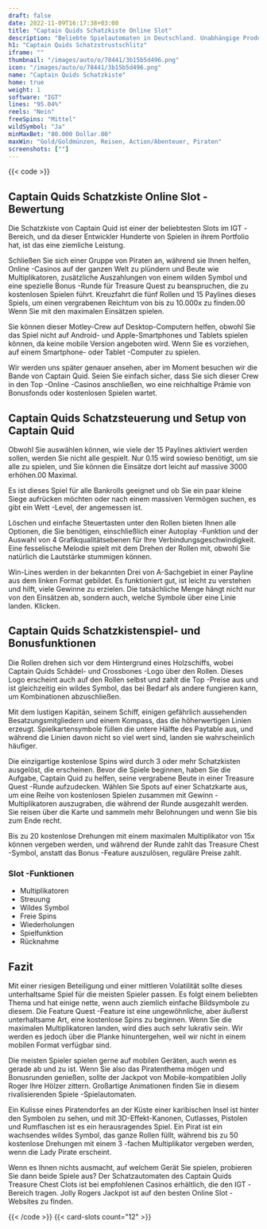 ```yaml
---
draft: false
date: 2022-11-09T16:17:38+03:00
title: "Captain Quids Schatzkiste Online Slot"
description: "Beliebte Spielautomaten in Deutschland. Unabhängige Produktbewertungen und exklusive Anmeldeangebote. Jetzt spielen!"
h1: "Captain Quids Schatzstrustschlitz"
iframe: ""
thumbnail: "/images/auto/o/78441/3b15b5d496.png"
icon: "/images/auto/o/78441/3b15b5d496.png"
name: "Captain Quids Schatzkiste"
home: true
weight: 1
software: "IGT"
lines: "95.04%"
reels: "Nein"
freeSpins: "Mittel"
wildSymbol: "Ja"
minMaxBet: "80.000 Dollar.00"
maxWin: "Gold/Goldmünzen, Reisen, Action/Abenteuer, Piraten"
screenshots: [""]
---
```


{{< code >}}<h2>Captain Quids Schatzkiste Online Slot -Bewertung</h2><p>Die Schatzkiste von Captain Quid ist einer der beliebtesten Slots im IGT -Bereich, und da dieser Entwickler Hunderte von Spielen in ihrem Portfolio hat, ist das eine ziemliche Leistung.</p><p>Schließen Sie sich einer Gruppe von Piraten an, während sie Ihnen helfen, Online -Casinos auf der ganzen Welt zu plündern und Beute wie Multiplikatoren, zusätzliche Auszahlungen von einem wilden Symbol und eine spezielle Bonus -Runde für Treasure Quest zu beanspruchen, die zu kostenlosen Spielen führt. Kreuzfahrt die fünf Rollen und 15 Paylines dieses Spiels, um einen vergrabenen Reichtum von bis zu 10.000x zu finden.00 Wenn Sie mit den maximalen Einsätzen spielen.</p><p>Sie können dieser Motley-Crew auf Desktop-Computern helfen, obwohl Sie das Spiel nicht auf Android- und Apple-Smartphones und Tablets spielen können, da keine mobile Version angeboten wird. Wenn Sie es vorziehen, auf einem Smartphone- oder Tablet -Computer zu spielen.</p><p>Wir werden uns später genauer ansehen, aber im Moment besuchen wir die Bande von Captain Quid. Seien Sie einfach sicher, dass Sie sich dieser Crew in den Top -Online -Casinos anschließen, wo eine reichhaltige Prämie von Bonusfonds oder kostenlosen Spielen wartet.</p><h2>Captain Quids Schatzsteuerung und Setup von Captain Quid</h2><p>Obwohl Sie auswählen können, wie viele der 15 Paylines aktiviert werden sollen, werden Sie nicht alle gespielt. Nur 0.15 wird sowieso benötigt, um sie alle zu spielen, und Sie können die Einsätze dort leicht auf massive 3000 erhöhen.00 Maximal.</p><p>Es ist dieses Spiel für alle Bankrolls geeignet und ob Sie ein paar kleine Siege aufrücken möchten oder nach einem massiven Vermögen suchen, es gibt ein Wett -Level, der angemessen ist.</p><p>Löschen und einfache Steuertasten unter den Rollen bieten Ihnen alle Optionen, die Sie benötigen, einschließlich einer Autoplay -Funktion und der Auswahl von 4 Grafikqualitätsebenen für Ihre Verbindungsgeschwindigkeit. Eine fesselische Melodie spielt mit dem Drehen der Rollen mit, obwohl Sie natürlich die Lautstärke stummigen können.</p><p>Win-Lines werden in der bekannten Drei von A-Sachgebiet in einer Payline aus dem linken Format gebildet. Es funktioniert gut, ist leicht zu verstehen und hilft, viele Gewinne zu erzielen. Die tatsächliche Menge hängt nicht nur von den Einsätzen ab, sondern auch, welche Symbole über eine Linie landen. Klicken.</p><h2>Captain Quids Schatzkistenspiel- und Bonusfunktionen</h2><p>Die Rollen drehen sich vor dem Hintergrund eines Holzschiffs, wobei Captain Quids Schädel- und Crossbones -Logo über den Rollen. Dieses Logo erscheint auch auf den Rollen selbst und zahlt die Top -Preise aus und ist gleichzeitig ein wildes Symbol, das bei Bedarf als andere fungieren kann, um Kombinationen abzuschließen.</p><p>Mit dem lustigen Kapitän, seinem Schiff, einigen gefährlich aussehenden Besatzungsmitgliedern und einem Kompass, das die höherwertigen Linien erzeugt. Spielkartensymbole füllen die untere Hälfte des Paytable aus, und während die Linien davon nicht so viel wert sind, landen sie wahrscheinlich häufiger.</p><p>Die einzigartige kostenlose Spins wird durch 3 oder mehr Schatzkisten ausgelöst, die erscheinen. Bevor die Spiele beginnen, haben Sie die Aufgabe, Captain Quid zu helfen, seine vergrabene Beute in einer Treasure Quest -Runde aufzudecken. Wählen Sie Spots auf einer Schatzkarte aus, um eine Reihe von kostenlosen Spielen zusammen mit Gewinn -Multiplikatoren auszugraben, die während der Runde ausgezahlt werden. Sie reisen über die Karte und sammeln mehr Belohnungen und wenn Sie bis zum Ende recht.</p><p>Bis zu 20 kostenlose Drehungen mit einem maximalen Multiplikator von 15x können vergeben werden, und während der Runde zahlt das Treasure Chest -Symbol, anstatt das Bonus -Feature auszulösen, reguläre Preise zahlt.</p><h3>
Slot -Funktionen</h3><ul>
<li></span>
Multiplikatoren</li>
<li></span>
Streuung</li>
<li></span>
Wildes Symbol</li>
<li></span>
Freie Spins</li>
<li></span>
Wiederholungen</li>
<li></span>
Spielfunktion</li>
<li></span>
Rücknahme</li></ul><h2>Fazit</h2><p>Mit einer riesigen Beteiligung und einer mittleren Volatilität sollte dieses unterhaltsame Spiel für die meisten Spieler passen. Es folgt einem beliebten Thema und hat einige nette, wenn auch ziemlich einfache Bildsymbole zu diesem. Die Feature Quest -Feature ist eine ungewöhnliche, aber äußerst unterhaltsame Art, eine kostenlose Spins zu beginnen. Wenn Sie die maximalen Multiplikatoren landen, wird dies auch sehr lukrativ sein. Wir werden es jedoch über die Planke hinuntergehen, weil wir nicht in einem mobilen Format verfügbar sind.</p><p>Die meisten Spieler spielen gerne auf mobilen Geräten, auch wenn es gerade ab und zu ist. Wenn Sie also das Piratenthema mögen und Bonusrunden genießen, sollte der Jackpot von Mobile-kompatiblen Jolly Roger Ihre Hölzer zittern. Großartige Animationen finden Sie in diesem rivalisierenden Spiele -Spielautomaten.</p><p>Ein Kulisse eines Piratendorfes an der Küste einer karibischen Insel ist hinter den Symbolen zu sehen, und mit 3D-Effekt-Kanonen, Cutlasses, Pistolen und Rumflaschen ist es ein herausragendes Spiel. Ein Pirat ist ein wachsendes wildes Symbol, das ganze Rollen füllt, während bis zu 50 kostenlose Drehungen mit einem 3 -fachen Multiplikator vergeben werden, wenn die Lady Pirate erscheint.</p><p>Wenn es Ihnen nichts ausmacht, auf welchem Gerät Sie spielen, probieren Sie dann beide Spiele aus? Der Schatzautomaten des Captain Quids Treasure Chest Clots ist bei empfohlenen Casinos erhältlich, die den IGT -Bereich tragen. Jolly Rogers Jackpot ist auf den besten Online Slot -Websites zu finden.</p>{{< /code >}}
 {{< card-slots count="12" >}}